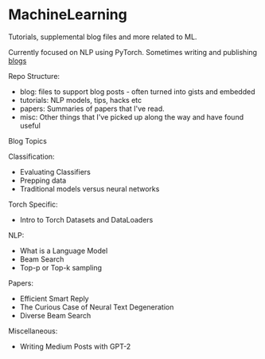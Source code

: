 # MachineLearning

Tutorials, supplemental blog files and more related to ML. 

Currently focused on NLP using PyTorch. Sometimes writing and publishing [blogs](http://www.garethausten.com/blog)

Repo Structure:

* blog: files to support blog posts - often turned into gists and embedded
* tutorials: NLP models, tips, hacks etc
* papers: Summaries of papers that I've read.
* misc: Other things that I've picked up along the way and have found useful

Blog Topics

Classification: 
- Evaluating Classifiers
- Prepping data
- Traditional models versus neural networks

Torch Specific:
- Intro to Torch Datasets and DataLoaders

NLP:
- What is a Language Model
- Beam Search
- Top-p or Top-k sampling

Papers:
- Efficient Smart Reply
- The Curious Case of Neural Text Degeneration
- Diverse Beam Search

Miscellaneous:
- Writing Medium Posts with GPT-2
